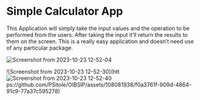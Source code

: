 # Simple Calculator App

This Application will simply take the input values and the
operation to be performed from the users. After taking the input it’ll return
the results to them on the screen. This is a really easy application and doesn’t
need use of any particular package.

![Screenshot from 2023-10-23 12-52-04](https://github.com/PSitole/OIBSIP/assets/108081938/17c156db-a193-4f83-b9f9-09a99b1e3057)

![Screenshot from 2023-10-23 12-52-30](htt![Screenshot from 2023-10-23 12-52-40](https://github.com/PSitole/OIBSIP/assets/108081938/115e33cf-b119-404c-ac15-146193c9ccc3)
ps://github.com/PSitole/OIBSIP/assets/108081938/f0a3761f-909d-4864-91c9-77a37c595278)
